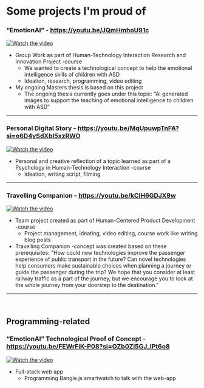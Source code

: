 # Some projects I'm proud of

### “EmotionAI” - https://youtu.be/JQmHmhoU91c
[![Watch the video](https://img.youtube.com/vi/JQmHmhoU91c/0.jpg)](https://youtu.be/JQmHmhoU91c)
- Group Work as part of Human-Technology Interaction Research and Innovation Project -course
  - We wanted to create a technological concept to help the emotional intelligence skills of children with ASD
  - Ideation, research, programming, video editing
- My ongoing Masters thesis is based on this project
  - The ongoing thesis currently goes under this topic: “AI generated images to support the teaching of emotional intelligence to children with ASD”
-----

### Personal Digital Story - https://youtu.be/MqUpuwpTnFA?si=o6D4ySdXbI5xzRWO
[![Watch the video](https://img.youtube.com/vi/MqUpuwpTnFA/0.jpg)](https://youtu.be/MqUpuwpTnFA?si=o6D4ySdXbI5xzRWO)
- Personal and creative reflection of a topic learned as part of a Psychology in Human-Technology Interaction -course
  - Ideation, writing script, filming
-----

### Travelling Companion - https://youtu.be/kCIH6GDJX9w 
[![Watch the video](https://img.youtube.com/vi/kCIH6GDJX9w/0.jpg)](https://youtu.be/kCIH6GDJX9w)
- Team project created as part of Human-Centered Product Development -course
  - Project management, ideating, video editing, course work like writing blog posts
- Travelling Companion -concept was created based on these prerequisites: "How could new technologies improve the passenger experience of public transport in the
future? Can novel technologies help consumers make sustainable choices when planning a
journey or guide the passenger during the trip? We hope that you consider at least railway
traffic as a part of the journey, but we encourage you to look at the whole journey from your
doorstep to the destination."
-----
<br>


## Programming-related

### “EmotionAI” Technological Proof of Concept - https://youtu.be/FEWrFiK-P08?si=OZb0Zi5GJ_lPt6o8 
[![Watch the video](https://img.youtube.com/vi/FEWrFiK-P08/0.jpg)](https://youtu.be/FEWrFiK-P08?si=OZb0Zi5GJ_lPt6o8)
- Full-stack web app
  - Programming Bangle.js smartwatch to talk with the web-app


